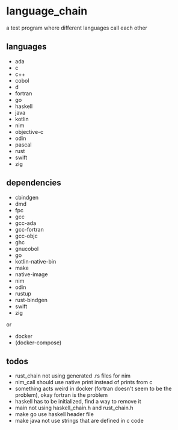 # language_chain

a test program where different languages call each other

## languages

- ada
- c
- c++
- cobol
- d
- fortran
- go
- haskell
- java
- kotlin
- nim
- objective-c
- odin
- pascal
- rust
- swift
- zig

## dependencies

- cbindgen
- dmd
- fpc
- gcc
- gcc-ada
- gcc-fortran
- gcc-objc
- ghc
- gnucobol
- go
- kotlin-native-bin
- make
- native-image
- nim
- odin
- rustup
- rust-bindgen
- swift
- zig

or

- docker
- (docker-compose)

## todos

- rust_chain not using generated .rs files for nim
- nim_call should use native print instead of prints from c
- something acts weird in docker (fortran doesn't seem to be the problem), okay fortran is the problem
- haskell has to be initialized, find a way to remove it
- main not using haskell_chain.h and rust_chain.h
- make go use haskell header file
- make java not use strings that are defined in c code
